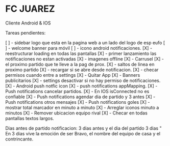 FC JUAREZ
=======================
Cliente Android & IOS

Tareas pendientes:

[ ] - sidebar logo que esta en la pagina web a un lado del logo de esp eufo
[ ] - welcome banner para móvil
[ ] - icono android notificaciones.
[X] - reestructurar loading en todas las pantallas
[X] - primer lanzamiento las notificaciones no estan activadas
[X] - imagenes offline
[X] - Carrusel
[X] - el proximo partido que te lleve a la pag de prox.
[X] - saltos de linea en proximo partido
[X] - recargar si se abre desde notificacion.
[X] - checar permisos cuando entre a settings
[X] - Quitar App
[X] - Banners publicitarios
[X] - settings desactivar si no hay permiso de notificaciones.
[X] - Android push notfic icon
[X] - push notifications appMapping.
[X] - Push notifications cancelar partidos.
[X] - En IOS isConnected no es confiable
[X] - Push notifications agendar dia de partido y 3 antes
[X] - Push notifications otros mensajes
[X] - Push notifications goles
[X] - mostrar total marcador en minuto a minuto
[X] - Arreglar iconos minuto a minutos
[X] - Remover ubicacion equipo rival
[X] - Checar en todas pantallas textos largos.

Dias antes de partido notificacion:
3 dias antes y el dia del partido
3 dias " En 3 dias vive la emoción de ser Bravo, el nombre del equipo de casa y el contrincante.